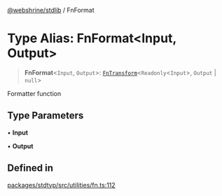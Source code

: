 [@webshrine/stdlib](../globals.md) / FnFormat

# Type Alias: FnFormat\<Input, Output\>

> **FnFormat**\<`Input`, `Output`\>: [`FnTransform`](FnTransform.md)\<`Readonly`\<`Input`\>, `Output` \| `null`\>

Formatter function

## Type Parameters

• **Input**

• **Output**

## Defined in

[packages/stdtyp/src/utilities/fn.ts:112](https://github.com/webshrine/webshrine/blob/0e16c5948921e0c95cce645760c4a8b0855b196b/packages/stdtyp/src/utilities/fn.ts#L112)
